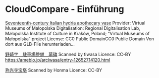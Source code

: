 # CloudCompare - Einführung



[Seventeenth-century Italian hydria apothecary vase](https://sketchfab.com/3d-models/hydria-apothecary-vase-7d6938c0c0b54b06a0210a982a73023e)
Provider: Virtual Museums of Małopolska
Digitalisation: Regional Digitalisation Lab, Małopolska Institute of Culture in Kraków, Poland; “Virtual Museums of Małopolska” project
License:
CC0 Public DomainCC0 Public Domain
Von dort aus GLB-File herunterladen...


[野崎字　駐車場整備　墓碑](https://sketchfab.com/3d-models/1599d1822ead40e2987985015c28c983)
Scanned by tiwasa
Licence: 
CC-BY
https://ameblo.jp/arciwasa/entry-12652714120.html

[称光寺宝塔](https://sketchfab.com/3d-models/e9c1d8aeba184f2c8da63a03b6ecdb0f)
Scanned by Honma
Licence: 
CC-BY